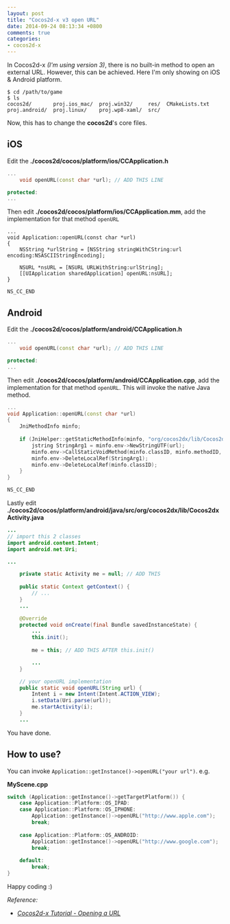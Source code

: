 ```yaml
---
layout: post
title: "Cocos2d-x v3 open URL"
date: 2014-09-24 08:13:34 +0800
comments: true
categories: 
- cocos2d-x
---
```


In Cocos2d-x _(I'm using version 3)_, there is no built-in method to open an external URL. However, this can be achieved. Here I'm only showing on iOS & Android platform.

```
$ cd /path/to/game
$ ls
cocos2d/       proj.ios_mac/  proj.win32/     res/  CMakeLists.txt
proj.android/  proj.linux/    proj.wp8-xaml/  src/
```

Now, this has to change the **cocos2d**'s core files.

## iOS

Edit the **./cocos2d/cocos/platform/ios/CCApplication.h**

```cpp
...
    void openURL(const char *url); // ADD THIS LINE

protected:
...
```

Then edit **./cocos2d/cocos/platform/ios/CCApplication.mm**, add the implementation for that method `openURL`

```obj-c
...
void Application::openURL(const char *url)
{
    NSString *urlString = [NSString stringWithCString:url encoding:NSASCIIStringEncoding];
    
    NSURL *nsURL = [NSURL URLWithString:urlString];
    [[UIApplication sharedApplication] openURL:nsURL];
}

NS_CC_END
```

## Android

Edit the **./cocos2d/cocos/platform/android/CCApplication.h**

```cpp
...
    void openURL(const char *url); // ADD THIS LINE

protected:
...
```

Then edit **./cocos2d/cocos/platform/android/CCApplication.cpp**, add the implementation for that method `openURL`. This will invoke the native Java method.

```cpp
...
void Application::openURL(const char *url)
{
    JniMethodInfo minfo;
    
    if (JniHelper::getStaticMethodInfo(minfo, "org/cocos2dx/lib/Cocos2dxActivity", "openURL", "(Ljava/lang/String;)V")) {
        jstring StringArg1 = minfo.env->NewStringUTF(url);
        minfo.env->CallStaticVoidMethod(minfo.classID, minfo.methodID, StringArg1);
        minfo.env->DeleteLocalRef(StringArg1);
        minfo.env->DeleteLocalRef(minfo.classID);
    }
}

NS_CC_END
```

Lastly edit **./cocos2d/cocos/platform/android/java/src/org/cocos2dx/lib/Cocos2dxActivity.java**

```java
...
// import this 2 classes
import android.content.Intent;
import android.net.Uri;

...

    private static Activity me = null; // ADD THIS
        
    public static Context getContext() {
        // ...
    }
    ...

    @Override
    protected void onCreate(final Bundle savedInstanceState) {
        ...
        this.init();
        
        me = this; // ADD THIS AFTER this.init()

        ...
    }

    // your openURL implementation
    public static void openURL(String url) {
        Intent i = new Intent(Intent.ACTION_VIEW);
        i.setData(Uri.parse(url));
        me.startActivity(i);
    }
    ...
```

You have done.

## How to use?

You can invoke `Application::getInstance()->openURL("your url")`. e.g.

**MyScene.cpp**

```cpp
switch (Application::getInstance()->getTargetPlatform()) {
    case Application::Platform::OS_IPAD:
    case Application::Platform::OS_IPHONE:
        Application::getInstance()->openURL("http://www.apple.com");
        break;
        
    case Application::Platform::OS_ANDROID:
        Application::getInstance()->openURL("http://www.google.com");
        break;
        
    default:
        break;
}
```

Happy coding :)

_Reference:_

- _[Cocos2d-x Tutorial - Opening a URL](http://www.youtube.com/watch?v=QdrCZvOXssY)_

